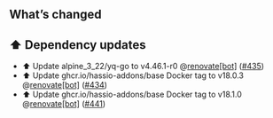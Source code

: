 ## What’s changed

## ⬆️ Dependency updates

- ⬆️ Update alpine_3_22/yq-go to v4.46.1-r0 @[renovate[bot]](https://github.com/apps/renovate) ([#435](https://github.com/hassio-addons/addon-appdaemon/pull/435))
- ⬆️ Update ghcr.io/hassio-addons/base Docker tag to v18.0.3 @[renovate[bot]](https://github.com/apps/renovate) ([#434](https://github.com/hassio-addons/addon-appdaemon/pull/434))
- ⬆️ Update ghcr.io/hassio-addons/base Docker tag to v18.1.0 @[renovate[bot]](https://github.com/apps/renovate) ([#441](https://github.com/hassio-addons/addon-appdaemon/pull/441))
